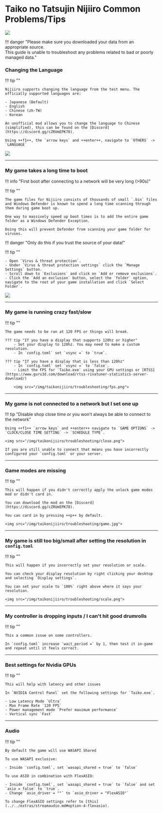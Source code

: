 # Taiko no Tatsujin Nijiiro Common Problems/Tips
<img src="/img/taikonijiiro/taikonijiiro.png">

!!! danger "Please make sure you downloaded your data from an appropriate source.<br>This guide is unable to troubleshoot any problems related to bad or poorly managed data."

### Changing the Language

!!! tip ""

    Nijiiro supports changing the language from the test menu. The officially supported languages are:

    - Japanese (Default)                                                                   
    - English                                                                           
    - Chinese (zh-TW)                                                                   
    - Korean                 
    
    An unofficial mod allows you to change the language to Chinese (simplified), this can be found on the [Discord](https://discord.gg/cZRUmEPK78).
    
    Using ++f1++, the `arrow keys` and ++enter++, navigate to `OTHERS` -> `LANGUAGE`

<img src="/img/taikonijiiro/troubleshooting/lang.png">

---
### My game takes a long time to boot

!!! info "First boot after connecting to a network will be very long (>90s)"

!!! tip ""

    The game files for Nijiiro consists of thousands of small `.bin` files and Windows Defender is known to spend a long time scanning through them during game boot up.

    One way to massively speed up boot times is to add the entire game folder as a Windows Defender Exception.

    Doing this will prevent Defender from scanning your game folder for viruses.

!!! danger "Only do this if you trust the source of your data!"

!!! tip ""

    - Open `Virus & threat protection`.  
    - Under `Virus & threat protection settings` click the `Manage Settings` button.  
    - Scroll down to `Exclusions` and click on `Add or remove exclusions`.  
    - Click the `Add an exclusion` button, select the `folder` option, navigate to the root of your game installation and click `Select Folder`.

<img src="/img/taikonijiiro/troubleshooting/defender.png">

---
### My game is running crazy fast/slow

!!! tip ""

    The game needs to be ran at 120 FPS or things will break.
    
    ??? tip "If you have a display that supports 120hz or higher"                           
        - Set your display to 120hz. You may need to make a custom resolution.                                                                              
        - In `config.toml` set `vsync =` to `true`.  
     
    ??? tip "If you have a display that is less than 120hz"                                                   
        - In `config.toml` set `vsync =` to `false`.                                                                        
        - Limit the FPS for `Taiko.exe` using your GPU settings or [RTSS](https://www.guru3d.com/download/rtss-rivatuner-statistics-server-download/)      
    
        <img src="/img/taikonijiiro/troubleshooting/fps.png">

---
### My game is not connected to a network but I set one up

!!! tip "Disable shop close time or you won't always be able to connect to the network"

    Using ++f1++ `arrow keys` and ++enter++ navigate to `GAME OPTIONS` -> `CLOCK/CLOSE TIME SETTING` -> `SCHEDULE TYPE`.

    <img src="/img/taikonijiiro/troubleshooting/close.png">

    If you are still unable to connect that means you have incorrectly configured your `config.toml` or your server.

---
### Game modes are missing

!!! tip ""

    This will happen if you didn't correctly apply the unlock game modes mod or didn't card in.

    You can download the mod on the [Discord](https://discord.gg/cZRUmEPK78).

    You can card in by pressing ++p++ by default.

    <img src="/img/taikonijiiro/troubleshooting/game.jpg">

---
### My game is still too big/small after setting the resolution in `config.toml`

!!! tip ""

    This will happen if you incorrectly set your resolution or scale.

    You can check your display resolution by right clicking your desktop and selecting `Display settings`.

    You can set your scale to `100%` right above where it says your resolution.

    <img src="/img/taikonijiiro/troubleshooting/scale.png">

---
### My controller is dropping inputs / I can't hit good drumrolls

!!! tip ""

    This a common issue on some controllers.

    In `config.toml` increase `wait_period =` by 1, then test it in-game and repeat until it feels correct.

---
### Best settings for Nvidia GPUs

!!! tip ""

    This will help with latency and other issues
    
    In `NVIDIA Control Panel` set the following settings for `Taiko.exe`.    

    - Low Latency Mode `Ultra`                                                    
    - Max Frame Rate `120 FPS`                                          
    - Power management mode `Prefer maximum performance`                                         
    - Vertical sync `Fast`                                                  

---
### Audio

!!! tip ""

    By default the game will use WASAPI Shared
    
    To use WASAPI exclusive:

    - Inside `config.toml`, set `wasapi_shared = true` to `false`                             

    To use ASIO in combination with FlexASIO:

    - Inside `config.toml`, set `wasapi_shared = true` to `false` and set `asio = false` to `true`.
    - Change `asio_driver = ""` to `asio_driver = "FlexASIO"`

    To change FlexASIO settings refer to [this](../../extras/streamaudio.md#option-4-flexasio).

